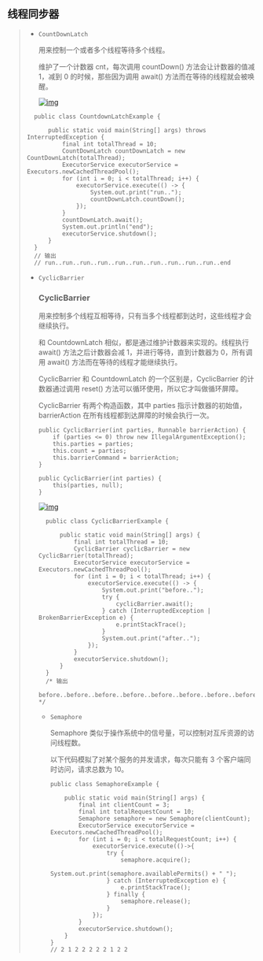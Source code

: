 ## 线程同步器

> - `CountDownLatch`
>
>   用来控制一个或者多个线程等待多个线程。
>
>   维护了一个计数器 cnt，每次调用 countDown() 方法会让计数器的值减 1，减到 0 的时候，那些因为调用 await() 方法而在等待的线程就会被唤醒。
>
> 
>
>   [![img](file:///Users/zhangsongqi/markdown/%E5%9B%BE%E7%89%87/68747470733a2f2f63732d6e6f7465732d313235363130393739362e636f732e61702d6775616e677a686f752e6d7971636c6f75642e636f6d2f62613037383239312d373931652d343337382d623664312d6563653736633266306231342e706e67.png?lastModify=1628150198)](https://camo.githubusercontent.com/ceda39fe72e6d9797cbed436eb09cc974190b17a0b6c60266e235314ce5663b8/68747470733a2f2f63732d6e6f7465732d313235363130393739362e636f732e61702d6775616e677a686f752e6d7971636c6f75642e636f6d2f62613037383239312d373931652d343337382d623664312d6563653736633266306231342e706e67)
>
> ```
>   public class CountdownLatchExample {
> 
>       public static void main(String[] args) throws InterruptedException {
>           final int totalThread = 10;
>           CountDownLatch countDownLatch = new CountDownLatch(totalThread);
>           ExecutorService executorService = Executors.newCachedThreadPool();
>           for (int i = 0; i < totalThread; i++) {
>               executorService.execute(() -> {
>                   System.out.print("run..");
>                   countDownLatch.countDown();
>               });
>           }
>           countDownLatch.await();
>           System.out.println("end");
>           executorService.shutdown();
>       }
>   }
>   // 输出
>   // run..run..run..run..run..run..run..run..run..run..end
> ```
>
> - `CyclicBarrier`
>
>   ### CyclicBarrier
>
>   用来控制多个线程互相等待，只有当多个线程都到达时，这些线程才会继续执行。
>
>   和 CountdownLatch 相似，都是通过维护计数器来实现的。线程执行 await() 方法之后计数器会减 1，并进行等待，直到计数器为 0，所有调用 await() 方法而在等待的线程才能继续执行。
>
>   CyclicBarrier 和 CountdownLatch 的一个区别是，CyclicBarrier 的计数器通过调用 reset() 方法可以循环使用，所以它才叫做循环屏障。
>
>   CyclicBarrier 有两个构造函数，其中 parties 指示计数器的初始值，barrierAction 在所有线程都到达屏障的时候会执行一次。
>
>   ```
>   public CyclicBarrier(int parties, Runnable barrierAction) {
>       if (parties <= 0) throw new IllegalArgumentException();
>       this.parties = parties;
>       this.count = parties;
>       this.barrierCommand = barrierAction;
>   }
>   
>   public CyclicBarrier(int parties) {
>       this(parties, null);
>   }
>   ```
>
>   [![img](file:///Users/zhangsongqi/markdown/%E5%9B%BE%E7%89%87/68747470733a2f2f63732d6e6f7465732d313235363130393739362e636f732e61702d6775616e677a686f752e6d7971636c6f75642e636f6d2f66373161663636622d306435342d343339392d613434622d6634376235383332313938342e706e67.png?lastModify=1628150198)](https://camo.githubusercontent.com/347eb2206a468d116abe31c7aa1b55c503e186439043c75e6f3af79fffe1c1cd/68747470733a2f2f63732d6e6f7465732d313235363130393739362e636f732e61702d6775616e677a686f752e6d7971636c6f75642e636f6d2f66373161663636622d306435342d343339392d613434622d6634376235383332313938342e706e67)
>
>   
>
>   ```
>     public class CyclicBarrierExample {
>   
>         public static void main(String[] args) {
>             final int totalThread = 10;
>             CyclicBarrier cyclicBarrier = new CyclicBarrier(totalThread);
>             ExecutorService executorService = Executors.newCachedThreadPool();
>             for (int i = 0; i < totalThread; i++) {
>                 executorService.execute(() -> {
>                     System.out.print("before..");
>                     try {
>                         cyclicBarrier.await();
>                     } catch (InterruptedException | BrokenBarrierException e) {
>                         e.printStackTrace();
>                     }
>                     System.out.print("after..");
>                 });
>             }
>             executorService.shutdown();
>         }
>     }
>     /* 输出
>     before..before..before..before..before..before..before..before..before..before..after..after..after..after..after..after..after..after..after..after.. */
>   ```
>
>   - `Semaphore`
>
>     Semaphore 类似于操作系统中的信号量，可以控制对互斥资源的访问线程数。
>
>     以下代码模拟了对某个服务的并发请求，每次只能有 3 个客户端同时访问，请求总数为 10。
>
>     ```
>     public class SemaphoreExample {
>     
>         public static void main(String[] args) {
>             final int clientCount = 3;
>             final int totalRequestCount = 10;
>             Semaphore semaphore = new Semaphore(clientCount);
>             ExecutorService executorService = Executors.newCachedThreadPool();
>             for (int i = 0; i < totalRequestCount; i++) {
>                 executorService.execute(()->{
>                     try {
>                         semaphore.acquire();
>                         System.out.print(semaphore.availablePermits() + " ");
>                     } catch (InterruptedException e) {
>                         e.printStackTrace();
>                     } finally {
>                         semaphore.release();
>                     }
>                 });
>             }
>             executorService.shutdown();
>         }
>     }
>     // 2 1 2 2 2 2 2 1 2 2
>     ```